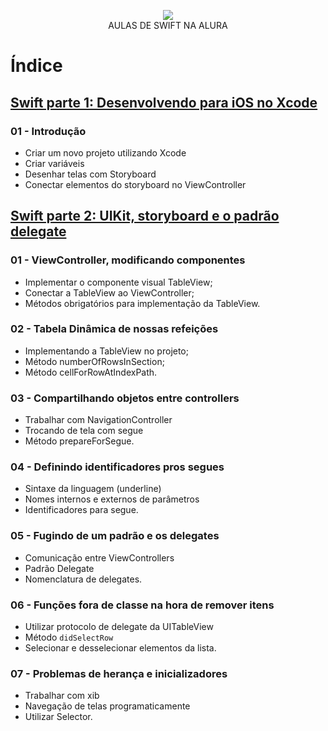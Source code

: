 <p style="text-align: center;">
    <img src="https://www.alura.com.br/assets/img/alura-logo.1570550707.svg">
    </br>
    AULAS DE SWIFT NA ALURA
    </br>
</p>

# Índice

## [Swift parte 1: Desenvolvendo para iOS no Xcode](https://cursos.alura.com.br/course/swift-desenvolvimento-ios)

### 01 - Introdução

- Criar um novo projeto utilizando Xcode
- Criar variáveis
- Desenhar telas com Storyboard
- Conectar elementos do storyboard no ViewController

## [Swift parte 2: UIKit, storyboard e o padrão delegate](https://cursos.alura.com.br/course/swift-uikit-storyboard)

### 01 - ViewController, modificando componentes

- Implementar o componente visual TableView;
- Conectar a TableView ao ViewController;
- Métodos obrigatórios para implementação da TableView.

### 02 - Tabela Dinâmica de nossas refeições

- Implementando a TableView no projeto;
- Método numberOfRowsInSection;
- Método cellForRowAtIndexPath.

### 03 - Compartilhando objetos entre controllers

- Trabalhar com NavigationController
- Trocando de tela com segue
- Método prepareForSegue.

### 04 - Definindo identificadores pros segues

- Sintaxe da linguagem (underline)
- Nomes internos e externos de parâmetros
- Identificadores para segue.

### 05 - Fugindo de um padrão e os delegates

- Comunicação entre ViewControllers
- Padrão Delegate
- Nomenclatura de delegates.

### 06 - Funções fora de classe na hora de remover itens

- Utilizar protocolo de delegate da UITableView
- Método `didSelectRow`
- Selecionar e desselecionar elementos da lista.

### 07 - Problemas de herança e inicializadores

- Trabalhar com xib
- Navegação de telas programaticamente
- Utilizar Selector.
